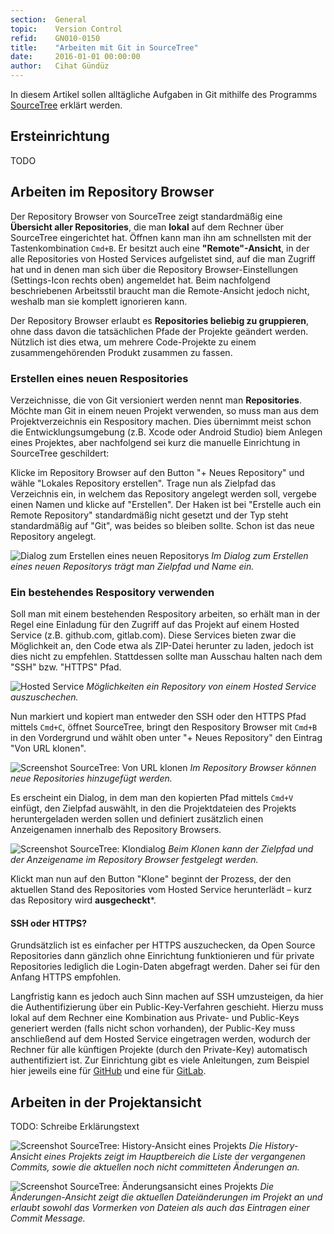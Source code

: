 ```yaml
---
section:  General
topic:    Version Control
refid:    GN010-0150
title:    "Arbeiten mit Git in SourceTree"
date:     2016-01-01 00:00:00
author:   Cihat Gündüz
---
```


In diesem Artikel sollen alltägliche Aufgaben in Git mithilfe des Programms [SourceTree]([SourceTree](https://www.sourcetreeapp.com)) erklärt werden.

## Ersteinrichtung

TODO

## Arbeiten im Repository Browser

Der Repository Browser von SourceTree zeigt standardmäßig eine **Übersicht aller Repositories**, die man **lokal** auf dem Rechner über SourceTree eingerichtet hat. Öffnen kann man ihn am schnellsten mit der Tastenkombination `Cmd+B`. Er besitzt auch eine **"Remote"-Ansicht**, in der alle Repositories von Hosted Services aufgelistet sind, auf die man Zugriff hat und in denen man sich über die Repository Browser-Einstellungen (Settings-Icon rechts oben) angemeldet hat. Beim nachfolgend beschriebenen Arbeitsstil braucht man die Remote-Ansicht jedoch nicht, weshalb man sie komplett ignorieren kann.

Der Repository Browser erlaubt es **Repositories beliebig zu gruppieren**, ohne dass davon die tatsächlichen Pfade der Projekte geändert werden. Nützlich ist dies etwa, um mehrere Code-Projekte zu einem zusammengehörenden Produkt zusammen zu fassen.

### Erstellen eines neuen Respositories

Verzeichnisse, die von Git versioniert werden nennt man **Repositories**. Möchte man Git in einem neuen Projekt verwenden, so muss man aus dem Projektverzeichnis ein Respository machen. Dies übernimmt meist schon die Entwicklungsumgebung (z.B. Xcode oder Android Studio) biem Anlegen eines Projektes, aber nachfolgend sei kurz die manuelle Einrichtung in SourceTree geschildert:

Klicke im Repository Browser auf den Button "+ Neues Repository" und wähle "Lokales Repository erstellen". Trage nun als Zielpfad das Verzeichnis ein, in welchem das Repository angelegt werden soll, vergebe einen Namen und klicke auf "Erstellen". Der Haken ist bei "Erstelle auch ein Remote Repository" standardmäßig nicht gesetzt und der Typ steht standardmäßig auf "Git", was beides so bleiben sollte. Schon ist das neue Repository angelegt.

![Dialog zum Erstellen eines neuen Repositorys](../../../public/images/GN010/0150/create-new-repo-dialog.png)
*Im Dialog zum Erstellen eines neuen Repositorys trägt man Zielpfad und Name ein.*

### Ein bestehendes Respository verwenden

Soll man mit einem bestehenden Respository arbeiten, so erhält man in der Regel eine Einladung für den Zugriff auf das Projekt auf einem Hosted Service (z.B. github.com, gitlab.com). Diese Services bieten zwar die Möglichkeit an, den Code etwa als ZIP-Datei herunter zu laden, jedoch ist dies nicht zu empfehlen. Stattdessen sollte man Ausschau halten nach dem "SSH" bzw. "HTTPS" Pfad.

![Hosted Service](../../../public/images/GN010/0150/hosted-service.png)
*Möglichkeiten ein Repository von einem Hosted Service auszuschechen.*

Nun markiert und kopiert man entweder den SSH oder den HTTPS Pfad mittels `Cmd+C`, öffnet SourceTree, bringt den Respository Browser mit `Cmd+B` in den Vordergrund und wählt oben unter "+ Neues Repository" den Eintrag "Von URL klonen".

![Screenshot SourceTree: Von URL klonen](../../../public/images/GN010/0150/clone-from-url.png)
*Im Repository Browser können neue Repositories hinzugefügt werden.*

Es erscheint ein Dialog, in dem man den kopierten Pfad mittels `Cmd+V` einfügt, den Zielpfad auswählt, in den die Projektdateien des Projekts heruntergeladen werden sollen und definiert zusätzlich einen Anzeigenamen innerhalb des Repository Browsers.

![Screenshot SourceTree: Klondialog](../../../public/images/GN010/0150/clone-dialog.png)
*Beim Klonen kann der Zielpfad und der Anzeigename im Repository Browser festgelegt werden.*

Klickt man nun auf den Button "Klone" beginnt der Prozess, der den aktuellen Stand des Repositories vom Hosted Service herunterlädt – kurz das Repository wird **ausgecheckt***.

#### SSH oder HTTPS?

Grundsätzlich ist es einfacher per HTTPS auszuchecken, da Open Source Repositories dann gänzlich ohne Einrichtung funktionieren und für private Repositories lediglich die Login-Daten abgefragt werden. Daher sei für den Anfang HTTPS empfohlen.

Langfristig kann es jedoch auch Sinn machen auf SSH umzusteigen, da hier die Authentifizierung über ein Public-Key-Verfahren geschieht. Hierzu muss lokal auf dem Rechner eine Kombination aus Private- und Public-Keys generiert werden (falls nicht schon vorhanden), der Public-Key muss anschließend auf dem Hosted Service eingetragen werden, wodurch der Rechner für alle künftigen Projekte (durch den Private-Key) automatisch authentifiziert ist. Zur Einrichtung gibt es viele Anleitungen, zum Beispiel hier jeweils eine für [GitHub](https://help.github.com/articles/generating-an-ssh-key/) und eine für [GitLab](http://doc.gitlab.com/ce/ssh/README.html).

## Arbeiten in der Projektansicht

TODO: Schreibe Erklärungstext

![Screenshot SourceTree: History-Ansicht eines Projekts](../../../public/images/GN010/0150/project-history-view.png)
*Die History-Ansicht eines Projekts zeigt im Hauptbereich die Liste der vergangenen Commits, sowie die aktuellen noch nicht committeten Änderungen an.*

![Screenshot SourceTree: Änderungsansicht eines Projekts](../../../public/images/GN010/0150/file-change-view.png)
*Die Änderungen-Ansicht zeigt die aktuellen Dateiänderungen im Projekt an und erlaubt sowohl das Vormerken von Dateien als auch das Eintragen einer Commit Message.*
